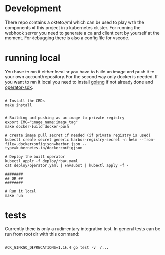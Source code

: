 # Development

There repo contains a okteto.yml which can be used to play with the components of this project in a kubernetes cluster. For running the webhook server you need to generate a ca and client cert by yourself at the moment. For debugging there is also a config file for vscode.

# running local

You have to run it either local or you have to build an image and push it to your own account/repository. For the second way only docker is needed. If you want to run it local you need to install [golang](https://golang.org/doc/install) if not already done and [operator-sdk](https://sdk.operatorframework.io/docs/installation/).

```

# Install the CRDs
make install


# Building and pushing as an image to private registry
export IMG="image_name:image_tag"
make docker-build docker-push

# create image pull secret if needed (if private registry is used)
kubectl create secret generic harbor-registry-secret -n helm --from-file=.dockerconfigjson=harbor.json --type=kubernetes.io/dockerconfigjson

# Deploy the built operator
kubectl apply -f deploy/rbac.yaml
cat deploy/operator.yaml | envsubst | kubectl apply -f -

########
## OR ##
########

# Run it local
make run

```

# tests

Currently there is only a rudimentary integration test. In general tests can be run from root dir with this command:

```

ACK_GINKGO_DEPRECATIONS=1.16.4 go test -v ./...

```
